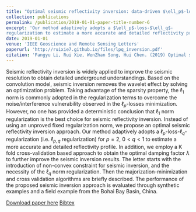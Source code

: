 ```yaml
---
title: "Optimal seismic reflectivity inversion: data-driven $\ell_p$-loss-$\ell_q$ -regularization sparse regression"
collection: publications
permalink: /publication/2019-01-01-paper-title-number-6
excerpt: 'Our method adaptively adopts a $\ell_p$-loss-$\ell_q$-
regularization to estimate a more accurate and detailed reflectivity profile.'
date: 2019-01-01
venue: 'IEEE Geoscience and Remote Sensing Letters'
paperurl: 'http://ruixie7.github.io/files/lpq_inversion.pdf'
citation: 'Fangyu Li, Rui Xie, WenZhan Song, Hui Chen. (2019) Optimal seismic reflectivity inversion: data-driven $\ell_p$-loss-$\ell_q$ -regularization sparse regression. IEEE Geoscience and Remote Sensing Letters.'
---
```

Seismic reflectivity inversion is widely applied to
improve the seismic resolution to obtain detailed underground
understandings. Based on the convolution model, seismic inversion
removes the wavelet effect by solving an optimization
problem. Taking advantage of the sparsity property, the $\ell_1$ norm
is commonly adopted in the regularization terms to overcome
the noise/interference vulnerability observed in the $\ell_p$-losses
minimization. However, no one has provided a deterministic
conclusion that $\ell_1$ norm regularization is the best choice for
seismic reflectivity inversion. Instead of using an unproved fixed
regularization norm, we propose an optimal seismic reflectivity
inversion approach. Our method adaptively adopts a $\ell_p$-loss-$\ell_q$-
regularization (i.e. $\ell_{p,q}$ regularization) for $p = 2$, $0 < q < 1$
to estimate a more accurate and detailed reflectivity profile. In
addition, we employ a K fold cross-validation based approach
to obtain the optimal damping factor $\lambda$ to further improve the
seismic inversion results. The letter starts with the introduction of
non-convex constraint for seismic inversion, and the necessity of
the $\ell_q$ norm regularization. Then the majorization-minimization
and cross validation algorithms are briefly described. The performance
of the proposed seismic inversion approach is evaluated
through synthetic examples and a field example from the Bohai
Bay Basin, China.

[Download paper here](http://ruixie7.github.io/files/lpq_inversion.pdf)
 [Bibtex](http://ruixie7.github.io/files/Li2019lpq.bib)
